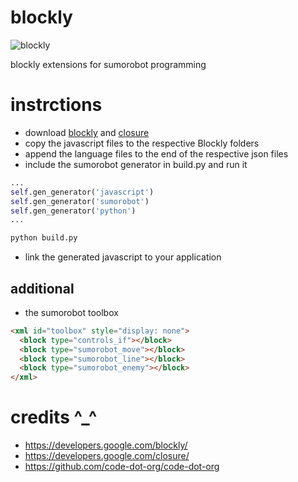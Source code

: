 blockly
=======

![blockly](http://www.robokoding.com/assets/images/blockly.jpg)

blockly extensions for sumorobot programming

instrctions
===========

* download [blockly](https://developers.google.com/blockly/guides/get-started/web#get_the_code) and [closure](https://developers.google.com/blockly/guides/modify/web/closure#getting_closure)
* copy the javascript files to the respective Blockly folders
* append the language files to the end of the respective json files
* include the sumorobot generator in build.py and run it
```python
...
self.gen_generator('javascript')
self.gen_generator('sumorobot')
self.gen_generator('python')
...
```
```bash
python build.py
```
* link the generated javascript to your application

additional
----------
* the sumorobot toolbox
```html
<xml id="toolbox" style="display: none">
  <block type="controls_if"></block>
  <block type="sumorobot_move"></block>
  <block type="sumorobot_line"></block>
  <block type="sumorobot_enemy"></block>
</xml>
```

credits ^_^
===========
* https://developers.google.com/blockly/
* https://developers.google.com/closure/
* https://github.com/code-dot-org/code-dot-org
